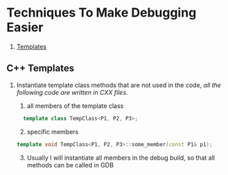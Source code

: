 # Techniques To Make Debugging Easier
1. [Templates](#temp)

## <a name="temp"/>C++ Templates
1. Instantiate template class methods that are not used in the code, *all the following code are written in CXX files*.

    1. all members of the template class
    ```c++
      template class TempClass<P1, P2, P3>;
    ```
  
    2. specific members
    ```c++
    template void TempClass<P1, P2, P3>::some_member(const P1& p1);
    ```
  
    3. Usually I will instantiate all members in the debug build, so that all methods can be called in GDB
  
  
